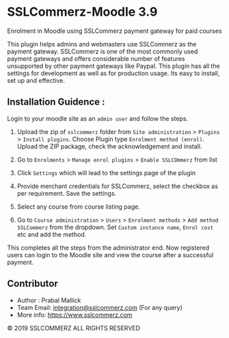 # SSLCommerz-Moodle 3.9

Enrolment in Moodle using SSLCommerz payment gateway for paid courses

This plugin helps admins and webmasters use SSLCommerz as the payment gateway. SSLCommerz is one of the most commonly used payment gateways and offers considerable number of features unsupported by other payment gateways like Paypal. This plugin has all the settings for development as well as for production usage. Its easy to install, set up and effective.

## Installation Guidence : 

Login to your moodle site as an `admin user` and follow the steps.

1) Upload the zip of `sslcommerz` folder from `Site administration` > `Plugins` > `Install plugins`. Choose Plugin type `Enrolment method (enrol)`. Upload the ZIP package, check the acknowledgement and install.

2) Go to `Enrolments` > `Manage enrol plugins` > `Enable SSLCOmmerz` from list

3) Click `Settings` which will lead to the settings page of the plugin

4) Provide merchant credentials for SSLCommerz, select the checkbox as per requirement. Save the settings.

5) Select any course from course listing page.

6) Go to `Course administration` > `Users` > `Enrolment methods` > `Add method` `SSLCommerz` from the dropdown. Set `Custom instance name`, `Enrol cost` etc and add the method.

This completes all the steps from the administrator end. Now registered users can login to the Moodle site and view the course after a successful payment.


## Contributor

- Author : Prabal Mallick
- Team Email: integration@sslcommerz.com (For any query)
- More info: https://www.sslcommerz.com

© 2019 SSLCOMMERZ ALL RIGHTS RESERVED
